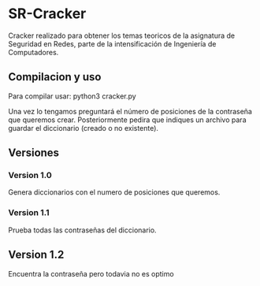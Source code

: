 # SR-Cracker

Cracker realizado para obtener los temas teoricos de la asignatura de Seguridad en Redes, parte de la intensificación de Ingeniería de Computadores.

## Compilacion y uso
Para compilar usar:
python3 cracker.py

Una vez lo tengamos preguntará el número de posiciones de la contraseña que queremos crear. Posteriormente pedira que indiques un archivo para guardar el diccionario (creado o no existente). 

## Versiones
### Version 1.0
Genera diccionarios con el numero de posiciones que queremos.

### Version 1.1
Prueba todas las contraseñas del diccionario.

## Version 1.2
Encuentra la contraseña pero todavia no es optimo
